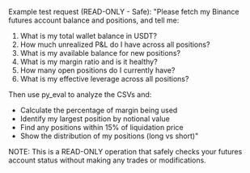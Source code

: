 Example test request (READ-ONLY - Safe):
"Please fetch my Binance futures account balance and positions, and tell me:
1. What is my total wallet balance in USDT?
2. How much unrealized P&L do I have across all positions?
3. What is my available balance for new positions?
4. What is my margin ratio and is it healthy?
5. How many open positions do I currently have?
6. What is my effective leverage across all positions?

Then use py_eval to analyze the CSVs and:
- Calculate the percentage of margin being used
- Identify my largest position by notional value
- Find any positions within 15% of liquidation price
- Show the distribution of my positions (long vs short)"

NOTE: This is a READ-ONLY operation that safely checks your futures account status without making any trades or modifications.
